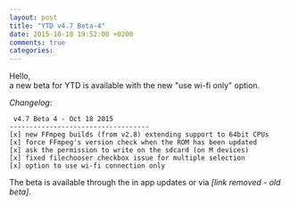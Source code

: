 ```yaml
---
layout: post
title: "YTD v4.7 Beta-4"
date: 2015-10-18 19:52:00 +0200
comments: true
categories: 
---
```

Hello,    
a new beta for YTD is available with the new "use wi-fi only" option.

*Changelog*:

     v4.7 Beta 4 - Oct 18 2015
    -----------------------------------
    [x] new FFmpeg builds (from v2.8) extending support to 64bit CPUs
    [x] force FFmpeg's version check when the ROM has been updated
    [x] ask the permission to write on the sdcard (on M devices)
    [x] fixed filechooser checkbox issue for multiple selection
    [x] option to use wi-fi connection only

The beta is available through the in app updates or via *[link removed - old beta]*.
